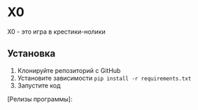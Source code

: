 # X0

X0 - это игра в крестики-нолики

## Установка

1. Клонируйте репозиторий с GitHub
2. Установите зависимости `pip install -r requirements.txt`
3. Запустите код

[Релизы программы]: 